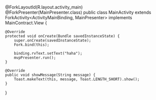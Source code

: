 @ForkLayoutId(R.layout.activity_main)
@ForkPresenter(MainPresenter.class)
public class MainActivity extends ForkActivity<ActivityMainBinding, MainPresenter> implements MainContract.View {

    @Override
    protected void onCreate(Bundle savedInstanceState) {
        super.onCreate(savedInstanceState);
        Fork.bind(this);

        binding.rvText.setText("haha");
        mvpPresenter.run();
    }

    @Override
    public void showMessage(String message) {
        Toast.makeText(this, message, Toast.LENGTH_SHORT).show();
    }
}
